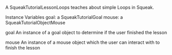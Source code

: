 A SqueakTutorialLessonLoops teaches about simple Loops in Squeak.

Instance Variables
	goal:		a SqueakTutorialGoal
	mouse:		a SqueakTutorialObjectMouse

goal
	An instance of a goal object to determine if the user finished the lesson

mouse
	An instance of a mouse object which the user can interact with to finish the lesson
